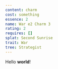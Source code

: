```yaml
---
content: charm
cost: something
essence: 2
name: War e2 Charm 3
rating: 2
requires: []
splat: Second Sunrise
trait: War
tree: Strategist
---
```


Hello **world**!
